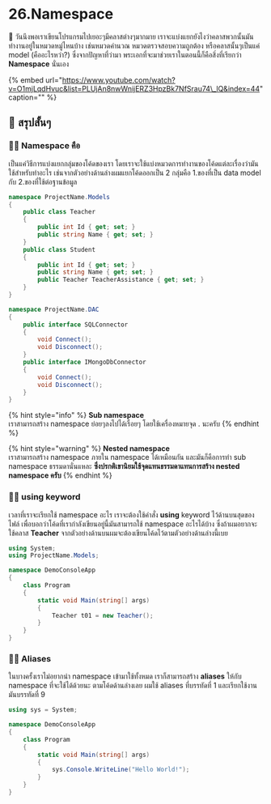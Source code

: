 # 26.Namespace

💬 วันนึงพอเราเขียนโปรแกรมไปเยอะๆมีคลาสต่างๆมากมาย เราจะแบ่งแยกยังไงว่าคลาสพวกนั้นมันทำงานอยู่ในหมวดหมู่ไหนบ้าง เช่นหมวดคำนวณ หมวดตรวจสอบความถูกต้อง หรือคลาสนั้นๆเป็นแค่ model \(คืออะไรหว่า?\) ซึ่งจากปัญหาที่ว่ามา พระเอกที่จะมาช่วยเราในตอนนี้ก็คือสิ่งที่เรียกว่า **Namespace** นั่นเอง

{% embed url="https://www.youtube.com/watch?v=O1mjLqdHvuc&list=PLUjAn8nwWnijERZ3HpzBk7NfSrau74\_lQ&index=44" caption="" %}

## 🎯 สรุปสั้นๆ

### 👨‍🚀 Namespace คือ

เป็นแค่วิธีการแบ่งแยกกลุ่มของโค้ดของเรา โดยเราจะใช้แบ่งหมวดการทำงานของโค้ดแต่ละเรื่องว่ามันใช้สำหรับทำอะไร เช่นจากตัวอย่างด้านล่างผมแยกโค้ดออกเป็น 2 กลุ่มคือ 1.ของที่เป็น data model กับ 2.ของที่ใช้ต่อฐานข้อมูล

```csharp
namespace ProjectName.Models
{
    public class Teacher
    {
        public int Id { get; set; }
        public string Name { get; set; }
    }
    public class Student
    {
        public int Id { get; set; }
        public string Name { get; set; }
        public Teacher TeacherAssistance { get; set; }
    }
}

namespace ProjectName.DAC
{
    public interface SQLConnector
    {
        void Connect();
        void Disconnect();
    }
    public interface IMongoDbConnector
    {
        void Connect();
        void Disconnect();
    }
}
```

{% hint style="info" %}
**Sub namespace**  
เราสามารถสร้าง namespace ย่อยๆลงไปได้เรื่อยๆ โดยใช้เครื่องหมายจุด . นะครับ
{% endhint %}

{% hint style="warning" %}
**Nested namespace**  
เราสามารถสร้าง namespace ภายใน namespace ได้เหมือนกัน และมันก็คือการทำ sub namespace ธรรมดานั่นแหละ **ซึ่งปรกติเขานิยมใช้จุดแทนธรรมดาแทนการสร้าง nested namespace ครับ**
{% endhint %}

### 👨‍🚀 using keyword

เวลาที่เราจะเรียกใช้ namespace อะไร เราจะต้องใช้คำสั่ง **using** keyword ไว้ด้านบนสุดของไฟล์ เพื่อบอกว่าโค้ดที่เรากำลังเขียนอยู่นี้มันสามารถใช้ namespace อะไรได้บ้าง ซึ่งถ้าผมอยากจะใช้คลาส **Teacher** จากตัวอย่างด้านบนผมจะต้องเขียนโค้ดไว้ตามตัวอย่างด้านล่างนี้เบย

```csharp
using System;
using ProjectName.Models;

namespace DemoConsoleApp
{
    class Program
    {
        static void Main(string[] args)
        {
            Teacher t01 = new Teacher();
        }
    }
}
```

### 👨‍🚀 Aliases

ในบางครั้งเราไม่อยากนำ namespace เข้ามาใช้ทั้งหมด เราก็สามารถสร้าง **aliases** ให้กับ namespace ที่จะใช้ได้ด้วยนะ ตามโค้ดด้านล่างเลย ผมใช้ aliases ที่บรรทัดที่ 1 และเรียกใช้งานมันบรรทัดที่ 9

```csharp
using sys = System;

namespace DemoConsoleApp
{
    class Program
    {
        static void Main(string[] args)
        {
            sys.Console.WriteLine("Hello World!");
        }
    }
}
```

